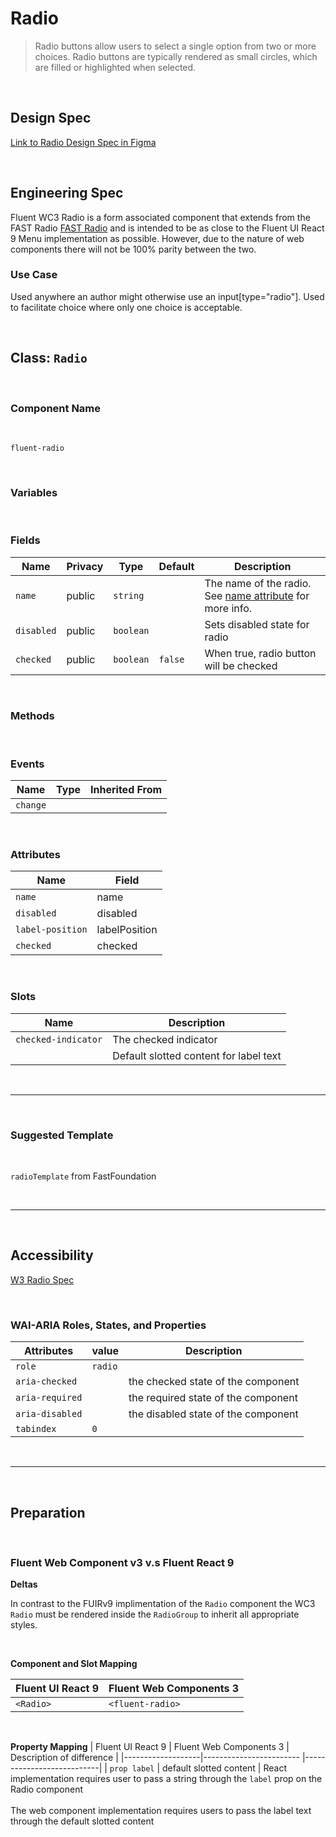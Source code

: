 # Radio

> Radio buttons allow users to select a single option from two or more choices. Radio buttons are typically rendered as small circles, which are filled or highlighted when selected.

<br />

## **Design Spec**

[Link to Radio Design Spec in Figma](https://www.figma.com/file/4XWsJrlpEcuEpUnZbtoIBU/Radio?node-id=1295%3A1&t=YOHXLUSK493rMiyh-0)

<br />

## **Engineering Spec**

Fluent WC3 Radio is a form associated component that extends from the FAST Radio [FAST Radio](https://explore.fast.design/components/fast-radio) and is intended to be as close to the Fluent UI React 9 Menu implementation as possible. However, due to the nature of web components there will not be 100% parity between the two.

### Use Case

Used anywhere an author might otherwise use an input[type="radio"]. Used to facilitate choice where only one choice is acceptable.

<br />

## Class: `Radio`

<br />

### **Component Name**

<br />

`fluent-radio`

<br />

### **Variables**

<br />

### **Fields**

| Name       | Privacy | Type      | Default | Description                                                                                                                                 |
| ---------- | ------- | --------- | ------- | ------------------------------------------------------------------------------------------------------------------------------------------- |
| `name`     | public  | `string`  |         | The name of the radio. See [name attribute](https://developer.mozilla.org/en-US/docs/Web/HTML/Element/input#htmlattrdefname) for more info. |
| `disabled` | public  | `boolean` |         | Sets disabled state for radio                                                                                                               |
| `checked`  | public  | `boolean` | `false` | When true, radio button will be checked                                                                                                     |

<br />

### **Methods**

<br />

### **Events**

| Name     | Type | Inherited From |
| -------- | ---- | -------------- |
| `change` |      |                |

<br />

### **Attributes**

| Name             | Field         |
| ---------------- | ------------- |
| `name`           | name          |
| `disabled`       | disabled      |
| `label-position` | labelPosition |
| `checked`        | checked       |

<br />

### **Slots**

| Name                | Description                            |
| ------------------- | -------------------------------------- |
| `checked-indicator` | The checked indicator                  |
|                     | Default slotted content for label text |

<br />
<hr />
<br />

### **Suggested Template**

<br />

`radioTemplate` from FastFoundation

<br />
<hr />
<br />

## **Accessibility**

[W3 Radio Spec](https://www.w3.org/WAI/ARIA/apg/patterns/radio/)

<br />

### **WAI-ARIA Roles, States, and Properties**

| Attributes      | value   | Description                         |
| --------------- | ------- | ----------------------------------- |
| `role`          | `radio` |
| `aria-checked`  |         | the checked state of the component  |
| `aria-required` |         | the required state of the component |
| `aria-disabled` |         | the disabled state of the component |
| `tabindex`      | `0`     |                                     |

<br />
<hr />
<br />

## **Preparation**

<br />

### **Fluent Web Component v3 v.s Fluent React 9**

**Deltas**

In contrast to the FUIRv9 implimentation of the `Radio` component the WC3 `Radio` must be rendered inside the `RadioGroup` to inherit all appropriate styles.

<br />

**Component and Slot Mapping**

| Fluent UI React 9 | Fluent Web Components 3 |
| ----------------- | ----------------------- |
| `<Radio>`         | `<fluent-radio>`        |

<br />

**Property Mapping**
| Fluent UI React 9 | Fluent Web Components 3 | Description of difference |
|-------------------|------------------------ |---------------------------|
| `prop label` | default slotted content | React implementation requires user to pass a string through the `label` prop on the Radio component <br /><br /> The web component implementation requires users to pass the label text through the default slotted content
